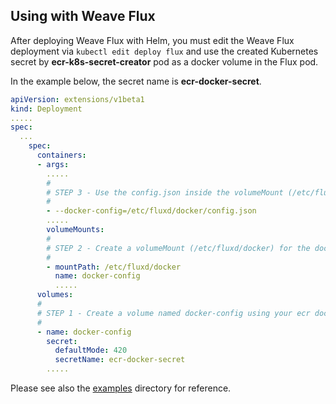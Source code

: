 ## Using with Weave Flux

After deploying Weave Flux with Helm, you must edit the Weave Flux deployment via `kubectl edit deploy flux` and use the created Kubernetes secret by **ecr-k8s-secret-creator** pod as a docker volume in the Flux pod.

In the example below, the secret name is **ecr-docker-secret**.

```yaml
apiVersion: extensions/v1beta1
kind: Deployment
.....
spec:
  ...
    spec:
      containers:
      - args:
        .....
        #
        # STEP 3 - Use the config.json inside the volumeMount (/etc/fluxd/docker)
        #
        - --docker-config=/etc/fluxd/docker/config.json
        .....
        volumeMounts:
        #
        # STEP 2 - Create a volumeMount (/etc/fluxd/docker) for the docker-config volume 
        #
        - mountPath: /etc/fluxd/docker
          name: docker-config
          .....
      volumes:
      #
      # STEP 1 - Create a volume named docker-config using your ecr docker secret
      #
      - name: docker-config
        secret:
          defaultMode: 420
          secretName: ecr-docker-secret
        .....
 ```
 
 Please see also the [examples](./examples) directory for reference.
